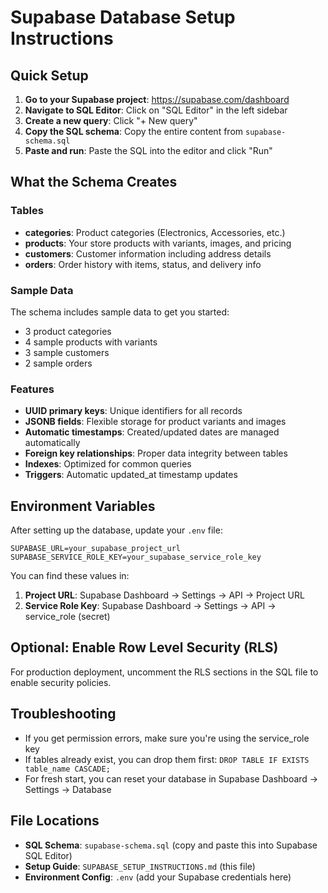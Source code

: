 # Supabase Database Setup Instructions

## Quick Setup

1. **Go to your Supabase project**: https://supabase.com/dashboard
2. **Navigate to SQL Editor**: Click on "SQL Editor" in the left sidebar
3. **Create a new query**: Click "+ New query"
4. **Copy the SQL schema**: Copy the entire content from `supabase-schema.sql`
5. **Paste and run**: Paste the SQL into the editor and click "Run"

## What the Schema Creates

### Tables
- **categories**: Product categories (Electronics, Accessories, etc.)
- **products**: Your store products with variants, images, and pricing
- **customers**: Customer information including address details
- **orders**: Order history with items, status, and delivery info

### Sample Data
The schema includes sample data to get you started:
- 3 product categories
- 4 sample products with variants
- 3 sample customers
- 2 sample orders

### Features
- **UUID primary keys**: Unique identifiers for all records
- **JSONB fields**: Flexible storage for product variants and images
- **Automatic timestamps**: Created/updated dates are managed automatically
- **Foreign key relationships**: Proper data integrity between tables
- **Indexes**: Optimized for common queries
- **Triggers**: Automatic updated_at timestamp updates

## Environment Variables

After setting up the database, update your `.env` file:

```env
SUPABASE_URL=your_supabase_project_url
SUPABASE_SERVICE_ROLE_KEY=your_supabase_service_role_key
```

You can find these values in:
1. **Project URL**: Supabase Dashboard → Settings → API → Project URL
2. **Service Role Key**: Supabase Dashboard → Settings → API → service_role (secret)

## Optional: Enable Row Level Security (RLS)

For production deployment, uncomment the RLS sections in the SQL file to enable security policies.

## Troubleshooting

- If you get permission errors, make sure you're using the service_role key
- If tables already exist, you can drop them first: `DROP TABLE IF EXISTS table_name CASCADE;`
- For fresh start, you can reset your database in Supabase Dashboard → Settings → Database

## File Locations

- **SQL Schema**: `supabase-schema.sql` (copy and paste this into Supabase SQL Editor)
- **Setup Guide**: `SUPABASE_SETUP_INSTRUCTIONS.md` (this file)
- **Environment Config**: `.env` (add your Supabase credentials here)
